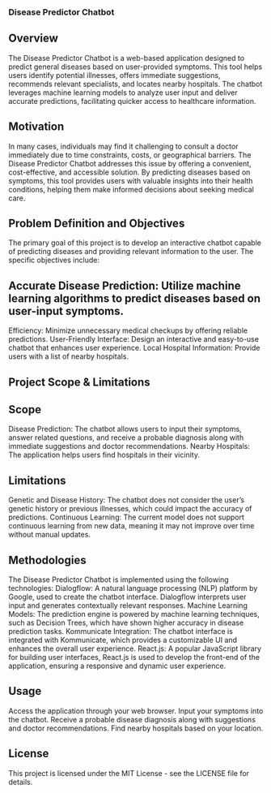 ### Disease Predictor Chatbot
## Overview
The Disease Predictor Chatbot is a web-based application designed to predict general diseases based on user-provided symptoms. This tool helps users identify potential illnesses, offers immediate suggestions, recommends relevant specialists, and locates nearby hospitals. The chatbot leverages machine learning models to analyze user input and deliver accurate predictions, facilitating quicker access to healthcare information.

## Motivation
In many cases, individuals may find it challenging to consult a doctor immediately due to time constraints, costs, or geographical barriers. The Disease Predictor Chatbot addresses this issue by offering a convenient, cost-effective, and accessible solution. By predicting diseases based on symptoms, this tool provides users with valuable insights into their health conditions, helping them make informed decisions about seeking medical care.

## Problem Definition and Objectives
The primary goal of this project is to develop an interactive chatbot capable of predicting diseases and providing relevant information to the user. The specific objectives include:

## Accurate Disease Prediction: Utilize machine learning algorithms to predict diseases based on user-input symptoms.
Efficiency: Minimize unnecessary medical checkups by offering reliable predictions.
User-Friendly Interface: Design an interactive and easy-to-use chatbot that enhances user experience.
Local Hospital Information: Provide users with a list of nearby hospitals.

## Project Scope & Limitations
## Scope
Disease Prediction: The chatbot allows users to input their symptoms, answer related questions, and receive a probable diagnosis along with immediate suggestions and doctor recommendations.
Nearby Hospitals: The application helps users find hospitals in their vicinity.

## Limitations
Genetic and Disease History: The chatbot does not consider the user’s genetic history or previous illnesses, which could impact the accuracy of predictions.
Continuous Learning: The current model does not support continuous learning from new data, meaning it may not improve over time without manual updates.

## Methodologies
The Disease Predictor Chatbot is implemented using the following technologies:
Dialogflow: A natural language processing (NLP) platform by Google, used to create the chatbot interface. Dialogflow interprets user input and generates contextually relevant responses.
Machine Learning Models: The prediction engine is powered by machine learning techniques, such as Decision Trees, which have shown higher accuracy in disease prediction tasks.
Kommunicate Integration: The chatbot interface is integrated with Kommunicate, which provides a customizable UI and enhances the overall user experience.
React.js: A popular JavaScript library for building user interfaces, React.js is used to develop the front-end of the application, ensuring a responsive and dynamic user experience.

## Usage
Access the application through your web browser.
Input your symptoms into the chatbot.
Receive a probable disease diagnosis along with suggestions and doctor recommendations.
Find nearby hospitals based on your location.

## License
This project is licensed under the MIT License - see the LICENSE file for details.
